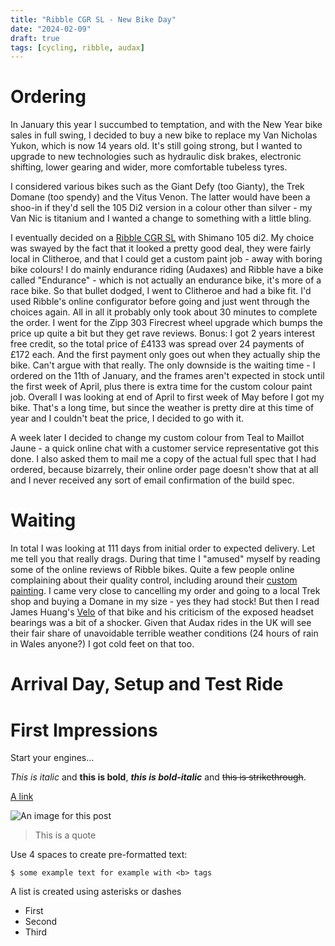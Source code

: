 ```yaml
---
title: "Ribble CGR SL - New Bike Day"
date: "2024-02-09"
draft: true
tags: [cycling, ribble, audax]
---
```


# Ordering

In January this year I succumbed to temptation, and with the New Year bike sales in full
swing, I decided to buy a new bike to replace my Van Nicholas Yukon, which is now 14 years
old. It's still going strong, but I wanted to upgrade to new technologies such as hydraulic
disk brakes, electronic shifting, lower gearing and wider, more comfortable tubeless tyres.

I considered various bikes such as the Giant Defy (too Gianty), the Trek Domane (too spendy)
and the Vitus Venon. The latter would have been a shoo-in if they'd sell the 105 Di2 version
in a colour other than silver - my Van Nic is titanium and I wanted a change to something
with a little bling.

I eventually decided on a [Ribble CGR SL](https://www.ribblecycles.co.uk/ribble-cgr-sl-shimano-105-di2/)
with Shimano 105 di2. My choice was swayed by the fact that it looked a pretty good deal,
they were fairly local in Clitheroe, and that I could get a custom paint job - away with
boring bike colours! I do mainly endurance riding (Audaxes) and Ribble have a bike called
"Endurance" - which is not actually an endurance bike, it's more of a race bike. So that
bullet dodged, I went to Clitheroe and had a bike fit. I'd used Ribble's online configurator
before going and just went through the choices again. All in all it probably only took
about 30 minutes to complete the order. I went for the Zipp 303 Firecrest wheel upgrade
which bumps the price up quite a bit but they get rave reviews. Bonus: I got 2 years interest
free credit, so the total price of £4133 was spread over 24 payments of £172 each. And the
first payment only goes out when they actually ship the bike. Can't argue with that really.
The only downside is the waiting time - I ordered on the 11th of January, and the frames
aren't expected in stock until the first week of April, plus there is extra time for the
custom colour paint job. Overall I was looking at end of April to first week of May before
I got my bike. That's a long time, but since the weather is pretty dire at this time of year
and I couldn't beat the price, I decided to go with it.

A week later I decided to change my custom colour from Teal to Maillot Jaune - a
quick online chat with a customer service representative got this done. I also asked
them to mail me a copy of the actual full spec that I had ordered, because bizarrely,
their online order page doesn't show that at all and I never received any sort of
email confirmation of the build spec.

# Waiting

In total I was looking at 111 days from initial order to expected delivery. Let me tell
you that really drags. During that time I "amused" myself by reading some of the online
reviews of Ribble bikes. Quite a few people online complaining about their quality control,
including around their [custom painting](https://www.youtube.com/watch?v=W5h8MEMZz9w).
I came very close to cancelling my order
and going to a local Trek shop and buying a Domane in my size - yes they had stock! But
then I read James Huang's [Velo](https://velo.outsideonline.com/ebike/2023-trek-domane-review/)
of that bike and his criticism of the exposed headset bearings was a bit of a shocker. Given
that Audax rides in the UK will see their fair share of unavoidable terrible weather conditions
(24 hours of rain in Wales anyone?) I got cold feet on that too.



# Arrival Day, Setup and Test Ride

# First Impressions



Start your engines...

*This is italic* and **this is bold**, ***this is bold-italic*** and ~~this is strikethrough~~.

[A link](https://www.x.com)

![An image for this post](image1.png)



> This is a quote

Use 4 spaces to create pre-formatted text:

    $ some example text for example with <b> tags

A list is created using asterisks or dashes

* First
* Second
* Third

